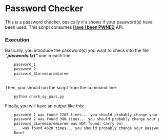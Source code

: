 # Password Checker

This is a password checker, basically it's shows if your password(s) have been used. This script consumes **[Have I been PWNED](https://haveibeenpwned.com/API/v3)** API.

### Execution

Basically, you introduce the password(s) you want to check into the file ***"paswords.txt"*** one in each line.

```bash
    password_1
    password_2
    password_3LoremLoremLorem
    ...
```

Then, you should run the script from the command line: 

```bash
    python check_my_pass.py
```

Finally, you will have an output like this:

```bash
    password_1 was found 2202 times... you should probably change your password!
    password_2 was found 380 times... you should probably change your password!
    password_3LoremLoremLorem was NOT found. Carry on!
    ... was found 4620 times... you should probably change your password!
    Done!
```
